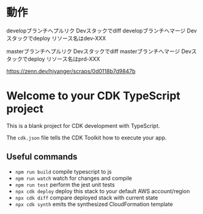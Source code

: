 # 動作
developブランチへプルリク Devスタックでdiff
developブランチへマージ Devスタックでdeploy
リソース名はdev-XXX

masterブランチへプルリク Devスタックでdiff
masterブランチへマージ Devスタックでdeploy
リソース名はprd-XXX

https://zenn.dev/hiyanger/scraps/0d0118b7d9847b

# Welcome to your CDK TypeScript project

This is a blank project for CDK development with TypeScript.

The `cdk.json` file tells the CDK Toolkit how to execute your app.

## Useful commands

* `npm run build`   compile typescript to js
* `npm run watch`   watch for changes and compile
* `npm run test`    perform the jest unit tests
* `npx cdk deploy`  deploy this stack to your default AWS account/region
* `npx cdk diff`    compare deployed stack with current state
* `npx cdk synth`   emits the synthesized CloudFormation template
